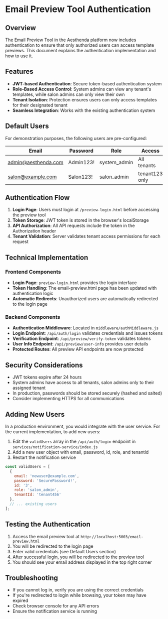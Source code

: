 # Email Preview Tool Authentication

## Overview

The Email Preview Tool in the Aesthenda platform now includes authentication to ensure that only authorized users can access template previews. This document explains the authentication implementation and how to use it.

## Features

- **JWT-based Authentication**: Secure token-based authentication system
- **Role-Based Access Control**: System admins can view any tenant's templates, while salon admins can only view their own
- **Tenant Isolation**: Protection ensures users can only access templates for their designated tenant
- **Seamless Integration**: Works with the existing authentication system

## Default Users

For demonstration purposes, the following users are pre-configured:

| Email | Password | Role | Access |
|-------|----------|------|--------|
| admin@aesthenda.com | Admin123! | system_admin | All tenants |
| salon@example.com | Salon123! | salon_admin | tenant123 only |

## Authentication Flow

1. **Login Page**: Users must login at `/preview-login.html` before accessing the preview tool
2. **Token Storage**: JWT token is stored in the browser's localStorage
3. **API Authorization**: All API requests include the token in the Authorization header
4. **Tenant Validation**: Server validates tenant access permissions for each request

## Technical Implementation

### Frontend Components

- **Login Page**: `preview-login.html` provides the login interface
- **Token Handling**: The email-preview.html page has been updated with authentication logic
- **Automatic Redirects**: Unauthorized users are automatically redirected to the login page

### Backend Components

- **Authentication Middleware**: Located in `middleware/authMiddleware.js`
- **Login Endpoint**: `/api/auth/login` validates credentials and issues tokens
- **Verification Endpoint**: `/api/preview/verify-token` validates tokens
- **User Info Endpoint**: `/api/preview/user-info` provides user details
- **Protected Routes**: All preview API endpoints are now protected

## Security Considerations

- JWT tokens expire after 24 hours
- System admins have access to all tenants, salon admins only to their assigned tenant
- In production, passwords should be stored securely (hashed and salted)
- Consider implementing HTTPS for all communications

## Adding New Users

In a production environment, you would integrate with the user service. For the current implementation, to add new users:

1. Edit the `validUsers` array in the `/api/auth/login` endpoint in `services/notification-service/index.js`
2. Add a new user object with email, password, id, role, and tenantId
3. Restart the notification service

```javascript
const validUsers = [
  {
    email: 'newuser@example.com',
    password: 'SecurePassword!',
    id: '3',
    role: 'salon_admin',
    tenantId: 'tenant456'
  },
  // ... existing users
];
```

## Testing the Authentication

1. Access the email preview tool at `http://localhost:5003/email-preview.html`
2. You will be redirected to the login page
3. Enter valid credentials (see Default Users section)
4. After successful login, you will be redirected to the preview tool
5. You should see your email address displayed in the top right corner

## Troubleshooting

- If you cannot log in, verify you are using the correct credentials
- If you're redirected to login while browsing, your token may have expired
- Check browser console for any API errors
- Ensure the notification service is running 